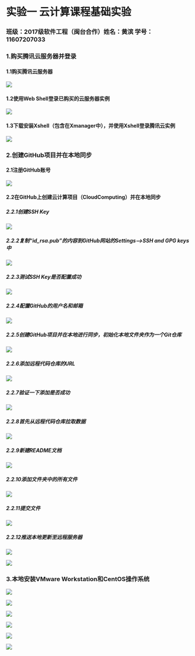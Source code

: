 # **实验一 云计算课程基础实验**

### 班级：2017级软件工程（闽台合作）姓名：黄滨 学号：11607207033

### **1.购买腾讯云服务器并登录**

#### 1.1购买腾讯云服务器

![](../image/1.png)

#### 1.2使用Web Shell登录已购买的云服务器实例

![](../image/2.png)

#### 1.3下载安装Xshell（包含在Xmanager中），并使用Xshell登录腾讯云实例

![](../image/3.png)

### **2.创建GitHub项目并在本地同步**

#### 2.1注册GitHub账号

![](../image/4.png)

#### 2.2在GitHub上创建云计算项目（CloudComputing）并在本地同步

##### 2.2.1创建SSH Key

![](../image/5.png)

##### 2.2.2复制“id_rsa.pub”的内容到GitHub网站的Settings–>SSH and GPG keys中

![](../image/6.png)

##### 2.2.3测试SSH Key是否配置成功

![](../image/7.png)

##### 2.2.4配置GitHub的用户名和邮箱

![](../image/8.png)

##### 2.2.5创建GitHub项目并在本地进行同步，初始化本地文件夹作为一个Git仓库

![](../image/9.png)

##### 2.2.6添加远程代码仓库的URL

![](../image/10.png)

##### 2.2.7验证一下添加是否成功

![](../image/11.png)

##### 2.2.8首先从远程代码仓库拉取数据

![](../image/12.png)

##### 2.2.9新建README文档

![](../image/13.png)

##### 2.2.10添加文件夹中的所有文件

![](../image/14.png)

##### 2.2.11提交文件

![](../image/15.png)

##### 2.2.12推送本地更新至远程服务器

![](../image/16.png)

![](../image/17.png)

### **3.本地安装VMware Workstation和CentOS操作系统**

![](../image/18.png)

![](../image/19.png)

![](../image/20.png)

![](../image/21.png)

![](../image/22.png)

![](../image/23.png)